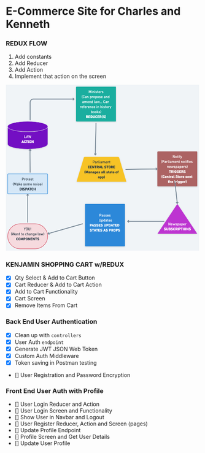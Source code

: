 # E-Commerce Site for Charles and Kenneth

### REDUX FLOW

1. Add constants
2. Add Reducer
3. Add Action
4. Implement that action on the screen

![REDUX FLOW](./REDUX.png)

### KENJAMIN SHOPPING CART w/REDUX

- [x] Qty Select & Add to Cart Button
- [x] Cart Reducer & Add to Cart Action
- [x] Add to Cart Functionality
- [x] Cart Screen
- [x] Remove Items From Cart

### Back End User Authentication

- [x] Clean up with `controllers`
- [x] User Auth `endpoint`
- [x] Generate JWT JSON Web Token
- [x] Custom Auth Middleware
- [x] Token saving in Postman testing
- [] User Registration and Password Encryption

### Front End User Auth with Profile

- [] User Login Reducer and Action
- [] User Login Screen and Functionality
- [] Show User in Navbar and Logout
- [] User Register Reducer, Action and Screen (pages)
- [] Update Profile Endpoint
- [] Profile Screen and Get User Details
- [] Update User Profile
